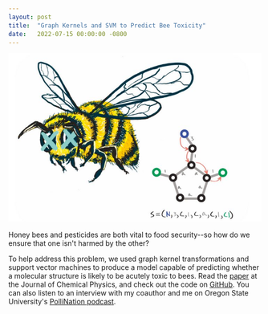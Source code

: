 ```yaml
---
layout: post
title:  "Graph Kernels and SVM to Predict Bee Toxicity"
date:   2022-07-15 00:00:00 -0800
---
```


![Bee Toxicity Cover Art](/assets/img/bee_toxicity.png)

Honey bees and pesticides are both vital to food security--so how do we ensure that one isn't harmed by the other?

To help address this problem, we used graph kernel transformations and support vector machines to produce a model capable of predicting whether a molecular structure is likely to be acutely toxic to bees.  Read the [paper][paper] at the Journal of Chemical Physics, and check out the code on [GitHub][github]. You can also listen to an interview with my coauthor and me on Oregon State University's [PolliNation podcast][podcast].

[paper]: https://aip.scitation.org/doi/10.1063/5.0090573
[github]: https://github.com/SimonEnsemble/graph-kernel-SVM-for-toxicity-of-pesticides-to-bees
[podcast]: https://extension.oregonstate.edu/podcast/pollination-podcast/216-yang-henle-machines-learning-classify-insecticides-toxic-bees
